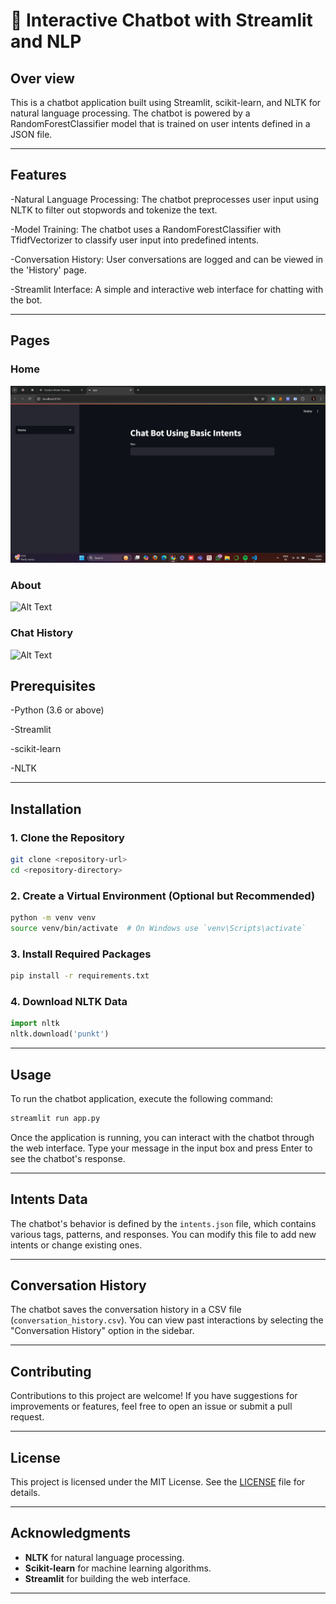 # 💬 Interactive Chatbot with Streamlit and NLP
## Over view 
This is a chatbot application built using Streamlit, scikit-learn, and NLTK for natural language processing. The chatbot is powered by a RandomForestClassifier model that is trained on user intents defined in a JSON file.

---

## Features
-Natural Language Processing: The chatbot preprocesses user input using NLTK to filter out stopwords and tokenize the text.

-Model Training: The chatbot uses a RandomForestClassifier with TfidfVectorizer to classify user input into predefined intents.

-Conversation History: User conversations are logged and can be viewed in the 'History' page.

-Streamlit Interface: A simple and interactive web interface for chatting with the bot.

---

## Pages 

### Home 

![Alt Text](https://github.com/18048Satya/Chat-Bot-P4/blob/main/images/Screenshot%20(236).png)

### About

![Alt Text](path/to/your/image.png)

### Chat History 

![Alt Text](path/to/your/image.png)



## Prerequisites

-Python (3.6 or above)

-Streamlit

-scikit-learn

-NLTK

---

## Installation

### 1. Clone the Repository
```bash
git clone <repository-url>
cd <repository-directory>
```

### 2. Create a Virtual Environment (Optional but Recommended)
```bash
python -m venv venv
source venv/bin/activate  # On Windows use `venv\Scripts\activate`
```

### 3. Install Required Packages
```bash
pip install -r requirements.txt
```

### 4. Download NLTK Data
```python
import nltk
nltk.download('punkt')
```

---

## Usage
To run the chatbot application, execute the following command:
```bash
streamlit run app.py
```

Once the application is running, you can interact with the chatbot through the web interface. Type your message in the input box and press Enter to see the chatbot's response.

---

## Intents Data
The chatbot's behavior is defined by the `intents.json` file, which contains various tags, patterns, and responses. You can modify this file to add new intents or change existing ones.

---

## Conversation History
The chatbot saves the conversation history in a CSV file (`conversation_history.csv`). You can view past interactions by selecting the "Conversation History" option in the sidebar.

---

## Contributing
Contributions to this project are welcome! If you have suggestions for improvements or features, feel free to open an issue or submit a pull request.

---

## License
This project is licensed under the MIT License. See the [LICENSE](LICENSE) file for details.

---

## Acknowledgments
- **NLTK** for natural language processing.
- **Scikit-learn** for machine learning algorithms.
- **Streamlit** for building the web interface.

---

